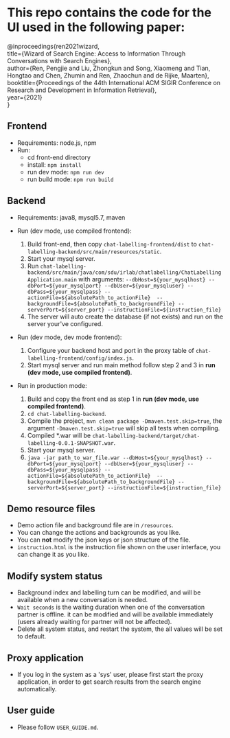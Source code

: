 # This repo contains the code for the UI used in the following paper:
  @inproceedings{ren2021wizard,\
  title={Wizard of Search Engine: Access to Information Through Conversations with Search Engines},\
  author={Ren, Pengjie and Liu, Zhongkun and Song, Xiaomeng and Tian, Hongtao and Chen, Zhumin and Ren, Zhaochun and de Rijke, Maarten},\
  booktitle={Proceedings of the 44th International ACM SIGIR Conference on Research and Development in Information Retrieval},\
  year={2021}\
  }

## Frontend
+ Requirements: node.js, npm
+ Run: 
  - cd front-end directory
  - install: `npm install`
  - run dev mode: `npm run dev`
  - run build mode: `npm run build`

## Backend
+ Requirements: java8, mysql5.7, maven
+ Run (dev mode, use compiled frontend):
   1. Build front-end, then copy `chat-labelling-frontend/dist` to `chat-labelling-backend/src/main/resources/static`.
   2. Start your mysql server.
   3. Run `chat-labelling-backend/src/main/java/com/sdu/irlab/chatlabelling/ChatLabellingApplication.main` with arguments:
         `--dbHost=${your_mysqlhost} --dbPort=${your_mysqlport} --dbUser=${your_mysqluser} --dbPass=${your_mysqlpass} --actionFile=${absolutePath_to_actionFile}  --backgroundFile=${absolutePath_to_backgroundFile} --serverPort=${server_port} --instructionFile=${instruction_file}`
   4. The server will auto create the database (if not exists) and run on the server your've configured.

+ Run (dev mode, dev mode frontend):
   1. Configure your backend host and port in the proxy table of `chat-labelling-frontend/config/index.js`.
   2. Start mysql server and run main method follow step 2 and 3 in **run (dev mode, use compiled frontend)**.

+ Run in production mode:
   1. Build and copy the front end as step 1 in **run (dev mode, use compiled frontend)**.
   2. `cd chat-labelling-backend`.
   3. Compile the project, `mvn clean package -Dmaven.test.skip=true`, the argument `-Dmaven.test.skip=true` will skip all tests when compiling.
   4. Compiled *.war will be `chat-labelling-backend/target/chat-labelling-0.0.1-SNAPSHOT.war`.
   5. Start your mysql server.
   6. `java -jar path_to_war_file.war --dbHost=${your_mysqlhost} --dbPort=${your_mysqlport} --dbUser=${your_mysqluser} --dbPass=${your_mysqlpass} --actionFile=${absolutePath_to_actionFile}  --backgroundFile=${absolutePath_to_backgroundFile} --serverPort=${server_port} --instructionFile=${instruction_file}`
   
## Demo resource files
+ Demo action file and background file are in `/resources`.
+ You can change the actions and backgrounds as you like.
+ You can **not** modify the json keys or json structure of the file.
+ `instruction.html` is the instruction file shown on the user interface, you can change it as you like.

## Modify system status
+ Background index and labelling turn can be modified, and will be available when a new conversation is needed.
+ `Wait seconds` is the waiting duration when one of the conversation partner is offline. it can be modified and will be available immediately (users already waiting for partner will not be affected).
+ Delete all system status, and restart the system, the all values will be set to default.
 
 ## Proxy application
 + If you log in the system as a 'sys' user, please first start the proxy application, in order to get search results from the search engine automatically.
 
 
 ## User guide
 + Please follow `USER_GUIDE.md`.




   


   

